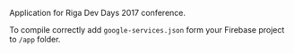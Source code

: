 Application for Riga Dev Days 2017 conference.


To compile correctly add `google-services.json` form your Firebase project to `/app` folder.
